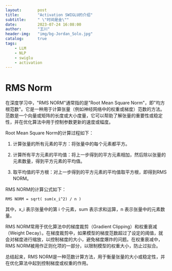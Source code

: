 ```yaml
---
layout:       post
title:        "Activation SWIGLU的介绍"
subtitle:     " \"时间是金\""
date:         2023-07-24 16:08:00
author:       "王川"
header-img:   "img/bg-Jordan_Solo.jpg"
catalog:      true
tags:
    - LLM
    - NLP
    - swiglu
    - activation
---
```


# RMS Norm

在深度学习中，"RMS NORM"通常指的是"Root Mean Square Norm"，即"均方根范数"。它是一种用于计算张量（例如神经网络中的权重或梯度）范数的方法。范数是一个向量或矩阵的长度或大小度量，它可以帮助了解张量的重要性或稳定性，并在优化算法中用于控制参数更新的速度或幅度。

Root Mean Square Norm的计算过程如下：

1. 计算张量的所有元素的平方：将张量中的每个元素都平方。

2. 计算所有平方元素的平均值：将上一步得到的平方元素相加，然后除以张量的元素数量，得到平方元素的平均值。

3. 取平均值的平方根：对上一步得到的平方元素的平均值取平方根，即得到RMS NORM。

RMS NORM的计算公式如下：

```
RMS NORM = sqrt( sum(x_i^2) / n )
```

其中，x_i 表示张量中的第 i 个元素，sum 表示求和运算，n 表示张量中的元素数量。

RMS NORM常用于优化算法中的梯度裁剪（Gradient Clipping）和权重衰减（Weight Decay）。在梯度裁剪中，如果模型的梯度范数超过了设定的阈值，就会对梯度进行缩放，以控制梯度的大小，避免梯度爆炸的问题。在权重衰减中，RMS NORM被用作正则化项的一部分，以限制模型的权重大小，防止过拟合。

总结起来，RMS NORM是一种范数计算方法，用于衡量张量的大小或稳定性，并在优化算法中起到控制梯度或权重的作用。